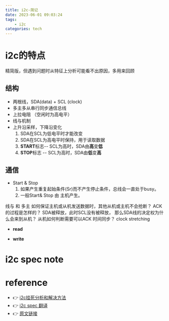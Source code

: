 ```yaml
---
title: i2c-简记
date: 2023-06-01 09:03:24
tags: 
	- i2c
categories: tech
---
```


# i2c的特点
精简版，但遇到问题时从特征上分析可能看不出原因，多用来回顾
## 结构
- 两根线，SDA(data) + SCL (clock)
- 多主多从串行同步通信总线
- 上拉电阻 （空闲时为高电平）
- 线与机制
- 上升沿采样，下降沿变化
	1. SDA在SCL为低电平时才能改变
	2. SDA在SCL为高电平时保持，用于读取数据
	3. **START**标志-- SCL为高时，SDA由**高**变**低**
	4. **STOP**标志 -- SCL为高时，SDA由**低**变**高**
	
## 通信

+ Start & Stop
	1. 如果产生重复起始条件(Sr)而不产生停止条件，总线会一直处于busy。
	2. 一般Start& Stop 由 主机产生。

线与 和 多主
如何保证主机或从机发送数据时，其他从机或主机不会抢断？
ACK的过程是怎样的？ SDA被释放，此时SCL没有被释放， 那么SDA线的决定权为什么会来到从机？ 从机如何判断需要可以ACK
时间同步？  clock stretching

- **read**

- **write**

# i2c spec note


# **reference**
- :point_right: [i2c挂死分析和解决方法](https://www.jianshu.com/p/95f53ca2724e)
- :point_right: [i2c spec 翻译](https://zhuanlan.zhihu.com/p/149364473)
- :point_right: [原文链接](https://www.nxp.com.cn/docs/en/user-guide/UM10204.pdf)